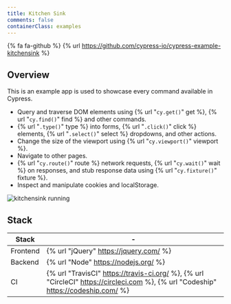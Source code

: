 ```yaml
---
title: Kitchen Sink
comments: false
containerClass: examples
---
```


{% fa fa-github %} {% url  https://github.com/cypress-io/cypress-example-kitchensink %}

## Overview

This is an example app is used to showcase every command available in Cypress.

- Query and traverse DOM elements using {% url "`cy.get()`" get %}, {% url "`cy.find()`" find %} and other commands.
- {% url "`.type()`" type %} into forms, {% url "`.click()`" click %} elements, {% url "`.select()`" select %} dropdowns, and other actions.
- Change the size of the viewport using {% url "`cy.viewport()`" viewport %}.
- Navigate to other pages.
- {% url "`cy.route()`" route %} network requests, {% url "`cy.wait()`" wait %} on responses, and stub response data using {% url "`cy.fixture()`" fixture %}.
- Inspect and manipulate cookies and localStorage.

![kitchensink running](https://cloud.githubusercontent.com/assets/1268976/14084252/e309e370-f4e7-11e5-9562-24f516563ac9.gif)

## Stack

Stack | -
 -- | --
Frontend | {% url "jQuery" https://jquery.com/ %}
Backend | {% url "Node" https://nodejs.org/ %}
CI | {% url "TravisCI" https://travis-ci.org/ %}, {% url "CircleCI" https://circleci.com %}, {% url "Codeship" https://codeship.com/ %}
